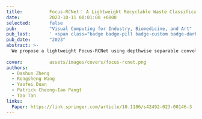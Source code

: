 ```yaml
---
title:          Focus-RCNet： A Lightweight Recyclable Waste Classification Algorithm Based on Focus and Knowledge Distillation
date:           2023-10-11 00:01:00 +0800
selected:       false
pub:            "Visual Computing for Industry, Biomedicine, and Art"
pub_last:       ' <span class="badge badge-pill badge-custom badge-dark">Journal</span>'
pub_date:       "2023"
abstract: >-
  We propose a lightweight Focus-RCNet using depthwise separable convolutions and a channel attention module for real-time recyclable waste classification, achieving state-of-the-art accuracy on public datasets while being compact for embedded applications through knowledge distillation.
  
cover:          assets/images/covers/focus-rcnet.png
authors:
  - Dashun Zheng
  - Rongsheng Wang
  - Yaofei Duan
  - Patrick Cheong-Iao Pang†
  - Tao Tan
links:
  Paper: https://link.springer.com/article/10.1186/s42492-023-00146-3
---
```

